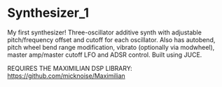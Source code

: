# Synthesizer_1
My first synthesizer! Three-oscillator additive synth with adjustable pitch/frequency offset and cutoff for each oscillator. Also has autobend, pitch wheel bend range modification, vibrato (optionally via modwheel), master amp/master cutoff LFO and ADSR control. Built using JUCE. 

REQUIRES THE MAXIMILIAN DSP LIBRARY: https://github.com/micknoise/Maximilian


